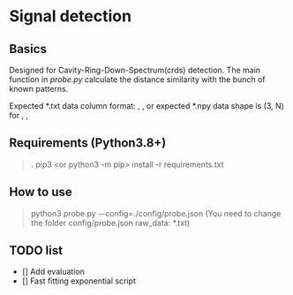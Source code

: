 # Signal detection

## Basics
Designed for Cavity-Ring-Down-Spectrum(crds) detection. The main function in *probe.py* calculate the distance similarity with the bunch of known patterns.

Expected *.txt data column format: <time>, <signal crds voltage>, <signal triangle-wave voltage>
or
expected *.npy data shape is (3, N) for <time>, <signal crds voltage>, <signal triangle-wave voltage>

## Requirements (Python3.8+)
>. pip3 <or python3 -m pip> install -r requirements.txt

## How to use
> python3 probe.py --config=./config/probe.json
    (You need to change the folder config/probe.json raw_data: *.txt)

## TODO list
- [] Add evaluation 
- [] Fast fitting exponential script